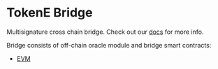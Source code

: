 # TokenE Bridge

Multisignature cross chain bridge. Check out our [docs](https://docs.tokene.io/docs/category/tokene-bridge) for more info.

Bridge consists of off-chain oracle module and bridge smart contracts:
- [EVM](https://github.com/dl-tokene/bridge-evm-contracts)

